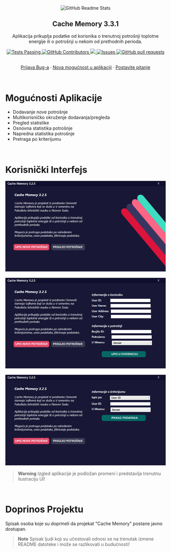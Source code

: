<p align="center">
 <img width="100px" src="https://raw.githubusercontent.com/owlCoder/cache-memory/main/screenshots/cml-logo.png" align="center" alt="GitHub Readme Stats" />
 <h2 align="center">Cache Memory 3.3.1</h2>
 <p align="center">Aplikacija prikuplja podatke od korisnika o trenutnoj potrošnji toplotne energije
                    ili o potrošnji u nekom od prethodnih perioda.</p>
</p>
  <p align="center">
    <a href="https://github.com/owlCoder/cache-memory/actions">
      <img alt="Tests Passing" src="https://github.com/anuraghazra/github-readme-stats/workflows/Test/badge.svg" />
    </a>
    <a href="https://github.com/owlCoder/cache-memory/graphs/contributors">
      <img alt="GitHub Contributors" src="https://img.shields.io/github/contributors/owlCoder/cache-memory" />
    </a>
    <a href="https://codecov.io/gh/owlCoder/cache-memory">
      <img src="https://codecov.io/gh/anuraghazra/github-readme-stats/branch/master/graph/badge.svg" />
    </a>
    <a href="https://github.com/owlCoder/cache-memory/issues">
      <img alt="Issues" src="https://img.shields.io/github/issues/owlCoder/cache-memory?color=0088ff" />
    </a>
    <a href="https://github.com/owlCoder/cache-memory/pulls">
      <img alt="GitHub pull requests" src="https://img.shields.io/github/issues-pr/owlCoder/cache-memory?color=0088ff" />
    </a>
    <br />
    <br />
  </p>

  <p align="center">
    <a href="https://github.com/owlCoder/cache-memory/issues/new/choose">Prijava Bug-a</a>
    ·
    <a href="https://github.com/owlCoder/cache-memory/issues/new/choose">Nova mogućnost u aplikaciji</a>
    ·
    <a href="https://github.com/owlCoder/cache-memory/discussions">Postavite pitanje</a>
  </p>
  <br />
</p>

# Mogućnosti Aplikacije

-   Dodavanje nove potrošnje
-   Multikorisničko okruženje dodavanja/pregleda
-   Pregled statistike
-   Osnovna statistika potrošnje
-   Napredna statistika potrošnje
-   Pretraga po kriterijumu 

<p><br /></p>

# Korisnički Interfejs

![Intro Window](screenshots/main_w.png)
<br/><br/>
![Login Window](screenshots/add_w.png)
<br/><br/>
![Register Window](screenshots/stat_w.png)

> **Warning**
> Izgled aplikacije je podložan promeni i predstavlja trenutnu ilustraciju UI!

<p><br /></p>

# Doprinos Projektu

Spisak osoba koje su doprineli da projekat "Cache Memory" postane javno dostupan.

> **Note**
> Spisak ljudi koji su učestovali odnosi se na trenutak izmene README datoteke i može se razlikovati u budućnosti!

